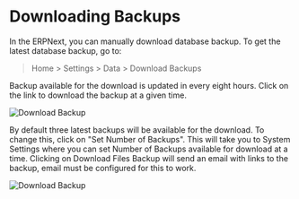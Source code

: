 <!-- add-breadcrumbs -->
# Downloading Backups

In the ERPNext, you can manually download database backup. To get the latest database backup, go to:

> Home > Settings > Data > Download Backups

Backup available for the download is updated in every eight hours. Click on the link to download the backup at a given time.

<img class="screenshot" alt="Download Backup" src="{{docs_base_url}}/assets/img/articles/download-backup-1.png">

By default three latest backups will be available for the download. To change this, click on "Set Number of Backups". This will take you to System Settings where you can set Number of Backups available for download at a time. Clicking on Download Files Backup will send an email with links to the backup, email must be configured for this to work.

<img class="screenshot" alt="Download Backup" src="{{docs_base_url}}/assets/img/articles/download-backup-2.png">
